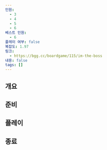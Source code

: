 ```yaml
---
인원:
  - 3
  - 4
  - 5
  - 6
베스트 인원:
  - 6
플레이 여부: false
복잡도: 1.97
링크:
  - https://bgg.cc/boardgame/115/im-the-boss
내용: false
tags: []
---
```

## 개요
## 준비
## 플레이
## 종료